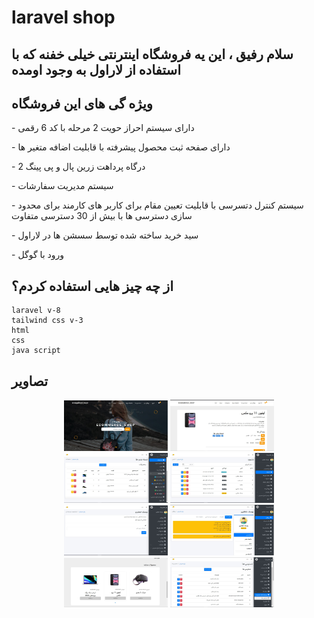 # laravel shop

## سلام رفیق ، این یه فروشگاه اینترنتی خیلی خفنه که با استفاده از لاراول به وجود اومده

## ویژه گی های این فروشگاه
    
<p aligh="right">- دارای سیستم احراز حویت 2 مرحله با کد 6 رقمی</p>
<p aligh="right">- دارای صفحه ثبت محصول پیشرفته با قابلیت اضافه متغیر ها</p>    
<p aligh="right">- 2 درگاه پرداهت زرین پال و پی پینگ</p>    
<p aligh="right">- سیستم مدیریت سفارشات</p>   
<p aligh="right">- سیستم کنترل دتسرسی با قابلیت تعیین مقام برای کاربر های کارمند برای محدود سازی دسترسی ها با بیش از 30 دسترسی متفاوت</p>   
<p aligh="right">- سید خرید ساخته شده توسط سسشن ها در لاراول</p> 
<p aligh="right">- ورود با گوگل</p> 

## از چه چیز هایی استفاده کردم؟
    laravel v-8
    tailwind css v-3
    html 
    css 
    java script
    
## تصاویر

<p align="center">
    <img src="project_images/frontend.JPG" width="33%">
    <img src="project_images/product.JPG" width="33%">
    <img src="project_images/products.JPG" width="33%">
    <img src="project_images/users.JPG" width="33%">
    <img src="project_images/code.JPG" width="33%">
    <img src="project_images/dashboard.JPG" width="33%">
    <img src="project_images/samillar_products.JPG" width="33%">
    <img src="project_images/acl.JPG" width="33%">
</p>
